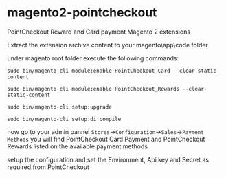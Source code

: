 # magento2-pointcheckout
PointCheckout Reward and Card payment Magento 2 extensions

Extract the extension archive content to your magento\app\code folder 

under magento root folder execute the following commands:

`sudo bin/magento-cli module:enable PointCheckout_Card --clear-static-content`

`sudo bin/magento-cli module:enable PointCheckout_Rewards --clear-static-content`

`sudo bin/magento-cli setup:upgrade`

`sudo bin/magento-cli setup:di:compile`

now go to your admin pannel `Stores`->`Configuration`->`Sales`->`Payment Methods` you will find PointCheckout Card Payment and PointCheckout Rewards listed on the available payment methods 

setup the configuration and set the Environment, Api key and Secret as required from PointCheckout

